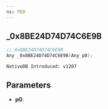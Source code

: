 ```yaml
---
ns: PED
---
```

## _0x8BE24D74D74C6E9B

```c
// 0x8BE24D74D74C6E9B
Any _0x8BE24D74D74C6E9B(Any p0);
```

```
NativeDB Introduced: v1207
```

## Parameters
* **p0**:
